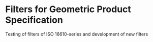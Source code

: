 # Filters for Geometric Product Specification
Testing of filters of ISO 16610-series and development of new filters
